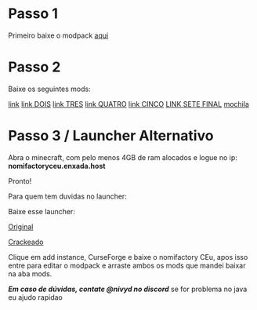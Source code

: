 # Passo 1

Primeiro baixe o modpack [aqui](https://www.curseforge.com/minecraft/modpacks/nomi-ceu)

# Passo 2

Baixe os seguintes mods:

[link](https://www.curseforge.com/minecraft/mc-mods/simple-voice-chat/download/5907337)
[link DOIS](https://www.curseforge.com/minecraft/mc-mods/offlineskins/download/2744747)
[link TRES](https://www.curseforge.com/minecraft/mc-mods/xnet/download/2745852)
[link QUATRO](https://www.curseforge.com/minecraft/mc-mods/mcjtylib/download/2745846)
[link CINCO](https://www.curseforge.com/minecraft/mc-mods/rftools/download/2861573)
[LINK SETE FINAL](https://www.curseforge.com/minecraft/mc-mods/simple-login/download/2996748)
[mochila](https://www.curseforge.com/minecraft/mc-mods/travelers-backpack/download/3150850)

# Passo 3 / Launcher Alternativo

Abra o minecraft, com pelo menos 4GB de ram alocados e logue no ip:
**nomifactoryceu.enxada.host**

Pronto!

Para quem tem duvidas no launcher:

Baixe esse launcher: 

[Original](https://prismlauncher.org/download/)


[Crackeado](https://github.com/Diegiwg/PrismLauncher-Cracked/releases/download/9.0/PrismLauncher-Windows-MSVC-Setup-9.0.exe)

Clique em add instance, CurseForge e baixe o nomifactory CEu, apos isso entre para editar o modpack e arraste ambos os mods que mandei baixar na aba mods.

***Em caso de dúvidas, contate @nivyd no discord***
se for problema no java eu ajudo rapidao

